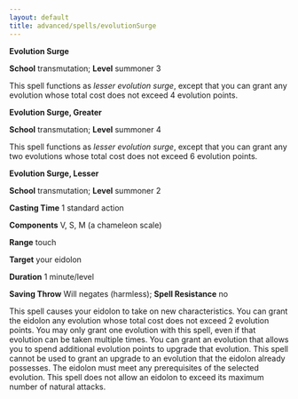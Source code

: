 ```yaml
---
layout: default
title: advanced/spells/evolutionSurge
---
```

 **Evolution Surge**

**School** transmutation; **Level** summoner 3

This spell functions as _lesser evolution surge_, except that you can grant any evolution whose total cost does not exceed 4 evolution points.

**Evolution Surge, Greater**

**School** transmutation; **Level** summoner 4

This spell functions as _lesser evolution surge_, except that you can grant any two evolutions whose total cost does not exceed 6 evolution points.

**Evolution Surge, Lesser**

**School** transmutation; **Level** summoner 2

**Casting Time** 1 standard action

**Components** V, S, M (a chameleon scale)

**Range** touch

**Target** your eidolon

**Duration** 1 minute/level

**Saving Throw** Will negates (harmless); **Spell Resistance** no

This spell causes your eidolon to take on new characteristics. You can grant the eidolon any evolution whose total cost does not exceed 2 evolution points. You may only grant one evolution with this spell, even if that evolution can be taken multiple times. You can grant an evolution that allows you to spend additional evolution points to upgrade that evolution. This spell cannot be used to grant an upgrade to an evolution that the eidolon already possesses. The eidolon must meet any prerequisites of the selected evolution. This spell does not allow an eidolon to exceed its maximum number of natural attacks.

